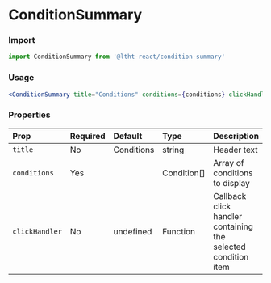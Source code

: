 # ConditionSummary

<!-- STORY -->

### Import

```js
import ConditionSummary from '@ltht-react/condition-summary'
```

### Usage

```jsx
<ConditionSummary title="Conditions" conditions={conditions} clickHandler={handleCLick} />
```

### Properties

| Prop           | Required | Default    | Type        | Description                                                   |
| :------------- | :------- | :--------- | :---------- | :------------------------------------------------------------ |
| `title`        | No       | Conditions | string      | Header text                                                   |
| `conditions`   | Yes      |            | Condition[] | Array of conditions to display                                |
| `clickHandler` | No       | undefined  | Function    | Callback click handler containing the selected condition item |
